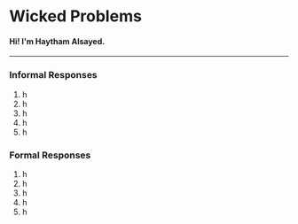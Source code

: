 # Wicked Problems

#### Hi! I'm Haytham Alsayed.
---

### Informal Responses
   1. h
   2. h
   3. h
   4. h
   5. h

### Formal Responses
   1. h
   2. h
   3. h
   4. h
   5. h
